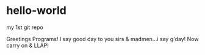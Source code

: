 # hello-world
my 1st git repo

Greetings Programs! 
I say good day to you sirs & madmen...i say g'day!
Now carry on & LLAP!
